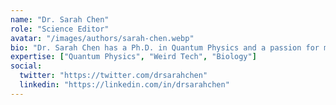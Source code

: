 ```yaml
---
name: "Dr. Sarah Chen"
role: "Science Editor"
avatar: "/images/authors/sarah-chen.webp"
bio: "Dr. Sarah Chen has a Ph.D. in Quantum Physics and a passion for making complex scientific concepts accessible to everyone. When not writing about weird science, she's probably conducting strange experiments in her garage lab."
expertise: ["Quantum Physics", "Weird Tech", "Biology"]
social:
  twitter: "https://twitter.com/drsarahchen"
  linkedin: "https://linkedin.com/in/drsarahchen"
---
```

